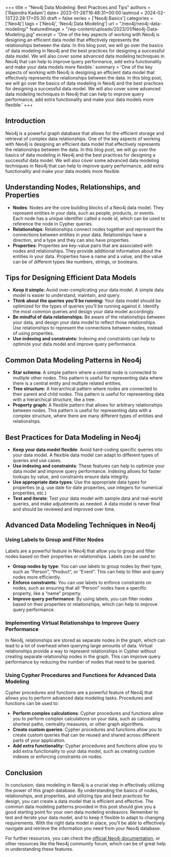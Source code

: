 +++
title = "Neo4j Data Modeling: Best Practices and Tips"
authors = ['Rajendra Kadam']
date= 2023-01-28T16:48:31+00:00
lastmod = 2024-02-13T22:28:17+05:30
draft = false
series = ['Neo4j Basics']
categories = ['Neo4j']
tags = ['Neo4j', 'Neo4j Data Modeling']
url = "/neo4j/neo4j-data-modeling/"
featuredImage = "/wp-content/uploads/2023/01/Neo4j-Data-Modeling.jpg"
excerpt = 'One of the key aspects of working with Neo4j is designing an efficient data model that effectively represents the relationships between the data. In this blog post, we will go over the basics of data modeling in Neo4j and the best practices for designing a successful data model. We will also cover some advanced data modeling techniques in Neo4j that can help to improve query performance, add extra functionality and make your data models more flexible.'
summary = 'One of the key aspects of working with Neo4j is designing an efficient data model that effectively represents the relationships between the data. In this blog post, we will go over the basics of data modeling in Neo4j and the best practices for designing a successful data model. We will also cover some advanced data modeling techniques in Neo4j that can help to improve query performance, add extra functionality and make your data models more flexible.'
+++



## Introduction

Neo4j is a powerful graph database that allows for the efficient storage and retrieval of complex data relationships. One of the key aspects of working with Neo4j is designing an efficient data model that effectively represents the relationships between the data. In this blog post, we will go over the basics of data modeling in Neo4j and the best practices for designing a successful data model. We will also cover some advanced data modeling techniques in Neo4j that can help to improve query performance, add extra functionality and make your data models more flexible.

## Understanding Nodes, Relationships, and Properties

* **Nodes**: Nodes are the core building blocks of a Neo4j data model. They represent entities in your data, such as people, products, or events. Each node has a unique identifier called a node id, which can be used to reference the node in Cypher queries.
* **Relationships**: Relationships connect nodes together and represent the connections between entities in your data. Relationships have a direction, and a type and they can also have properties.
* **Properties**: Properties are key-value pairs that are associated with nodes and relationships. They provide additional information about the entities in your data. Properties have a name and a value, and the value can be of different types like numbers, strings, or booleans.

## Tips for Designing Efficient Data Models

* **Keep it simple:** Avoid over-complicating your data model. A simple data model is easier to understand, maintain, and query.
* **Think about the queries you’ll be running:** Your data model should be optimized for the types of queries you’ll be running against it. Identify the most common queries and design your data model accordingly.
* **Be mindful of data relationships:** Be aware of the relationships between your data, and design your data model to reflect those relationships. Use relationships to represent the connections between nodes, instead of using properties.
* **Use indexing and constraints:** Indexing and constraints can help to optimize your data model and improve query performance.

## Common Data Modeling Patterns in Neo4j

* **Star schema:** A simple pattern where a central node is connected to multiple other nodes. This pattern is useful for representing data where there is a central entity and multiple related entities.
* **Tree structure:** A hierarchical pattern where nodes are connected to their parent and child nodes. This pattern is useful for representing data with a hierarchical structure, like a tree.
* **Property graph:** A flexible pattern that allows for arbitrary relationships between nodes. This pattern is useful for representing data with a complex structure, where there are many different types of entities and relationships.

## Best Practices for Data Modeling in Neo4j

* **Keep your data model flexible**: Avoid hard-coding specific queries into your data model. A flexible data model can adapt to different types of queries and use cases.
* **Use indexing and constraints**: These features can help to optimize your data model and improve query performance. Indexing allows for faster lookups by value, and constraints ensure data integrity.
* **Use appropriate data types**: Use the appropriate data types for properties (e.g. use date for date properties, use integers for numerical properties, etc.)
* **Test and iterate**: Test your data model with sample data and real-world queries, and make adjustments as needed. A data model is never final and should be reviewed and improved over time.

## Advanced Data Modeling Techniques in Neo4j

### Using Labels to Group and Filter Nodes

Labels are a powerful feature in Neo4j that allow you to group and filter nodes based on their properties or relationships. Labels can be used to:

* **Group nodes by type**: You can use labels to group nodes by their type, such as “Person”, “Product”, or “Event”. This can help to filter and query nodes more efficiently.
* **Enforce constraints**: You can use labels to enforce constraints on nodes, such as ensuring that all “Person” nodes have a specific property, like a “name” property.
* **Improve query performance**: By using labels, you can filter nodes based on their properties or relationships, which can help to improve query performance.

### Implementing Virtual Relationships to Improve Query Performance

In Neo4j, relationships are stored as separate nodes in the graph, which can lead to a lot of overhead when querying large amounts of data. Virtual relationships provide a way to represent relationships in Cypher without creating separate relationship nodes in the graph. This can improve query performance by reducing the number of nodes that need to be queried.

### Using Cypher Procedures and Functions for Advanced Data Modeling

Cypher procedures and functions are a powerful feature of Neo4j that allows you to perform advanced data modeling tasks. Procedures and functions can be used to:

* **Perform complex calculations**: Cypher procedures and functions allow you to perform complex calculations on your data, such as calculating shortest paths, centrality measures, or other graph algorithms.
* **Create custom queries**: Cypher procedures and functions allow you to create custom queries that can be reused and shared across different parts of your application.
* **Add extra functionality**: Cypher procedures and functions allow you to add extra functionality to your data model, such as creating custom indexes or enforcing constraints on nodes.

## Conclusion

In conclusion, data modeling in Neo4j is a crucial step in effectively utilizing the power of this graph database. By understanding the basics of nodes, relationships, and properties, and utilizing tips and best practices for design, you can create a data model that is efficient and effective. The common data modeling patterns provided in this post should give you a good starting point for your own data modeling endeavors. Remember to test and iterate your data model, and to keep it flexible to adapt to changing requirements. With the right data model in place, you’ll be able to effectively navigate and retrieve the information you need from your Neo4j database.

For further resources, you can check the [official Neo4j documentation](https://neo4j.com/developer/data-modeling/), or other resources like the Neo4j community forum, which can be of great help in understanding these features.
